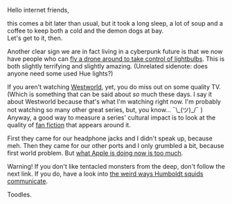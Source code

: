 Hello internet friends,

this comes a bit later than usual, but it took a long sleep, a lot of soup and a coffee to keep both a cold and the demon dogs at bay.  
Let's get to it, then.

Another clear sign we are in fact living in a cyberpunk future is that we now have people who can [fly a drone around to take control of lightbulbs](https://www.engadget.com/2016/11/03/hackers-hijack-a-philips-hue-lights-with-a-drone/). This is both slightly terrifying and slightly amazing. (Unrelated sidenote: does anyone need some used Hue lights?)

If you aren't watching [Westworld](http://www.imdb.com/title/tt0475784/), yet, you do miss out on some quality TV. (Which is something that can be said about *so* much these days. I say it about Westworld because that's what I'm watching right now. I'm probably not watching so many other great series, but, you know… ¯\\\_(ツ)_/¯ ) Anyway, a good way to measure a series' cultural impact is to look at the quality of [fan fiction](https://theringer.com/i-spent-5-3-million-at-westworld-ama-a25178daa4b9) that appears around it.

First they came for our headphone jacks and I didn't speak up, because meh. Then they came for our other ports and I only grumbled a bit, because first world problem. But [what Apple is doing now is too much](https://www.buzzfeed.com/charliewarzel/emojis-are-becoming-hyper-realistic-and-that-is-a-bad-thing).  

Warning! If you don't like tentacled monsters from the deep, don't follow the next link. If you do, have a look into [the weird ways Humboldt squids communicate](http://news.nationalgeographic.com/news/2015/01/150121-humboldt-jumbo-squid-crittercam-animal-ocean-science/).

Toodles.